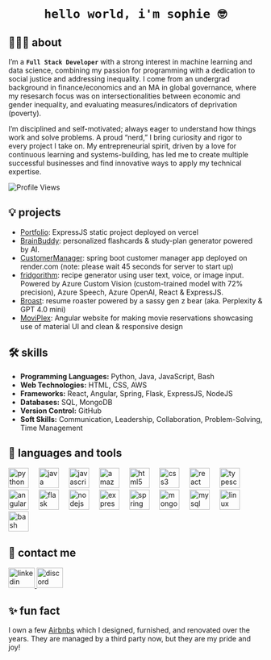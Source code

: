 <h1 align="center"><code>hello world, i'm sophie 🤓</code></h1>

## 👩🏻‍💻 about
I’m a <code><b>Full Stack Developer</b></code> with a strong interest in machine learning and data science, combining my passion for programming with a dedication to social justice and addressing inequality. I come from an undergrad background in finance/economics and an MA in global governance, where my resesarch focus was on intersectionalities between economic and gender inequality, and evaluating measures/indicators of deprivation (poverty).

I’m disciplined and self-motivated; always eager to understand how things work and solve problems. A proud “nerd,” I bring curiosity and rigor to every project I take on. My entrepreneurial spirit, driven by a love for continuous learning and systems-building, has led me to create multiple successful businesses and find innovative ways to apply my technical expertise.

![Profile Views](https://komarev.com/ghpvc/?username=sophieynw&color=green)

## 💡 projects
- [Portfolio](https://sophieynw-portfolio.vercel.app): ExpressJS static project deployed on vercel
- [BrainBuddy](https://devpost.com/software/brainbuddy-xrq4du?ref_content=user-portfolio&ref_feature=in_progress): personalized flashcards & study-plan generator powered by AI.
- [CustomerManager](https://customer-manager-bqht.onrender.com/): spring boot customer manager app deployed on render.com (note: please wait 45 seconds for server to start up)
- [fridgorithm](https://devpost.com/software/fridgorithm): recipe generator using user text, voice, or image input. Powered by Azure Custom Vision (custom-trained model with 72% precision), Azure Speech, Azure OpenAI, React & ExpressJS. 
- [Broast](https://devpost.com/software/broast): resume roaster powered by a sassy gen z bear (aka. Perplexity & GPT 4.0 mini)
- [MoviPlex](https://wangyana.dev.fast.sheridanc.on.ca/Angular/Assignment4): Angular website for making movie reservations showcasing use of material UI and clean & responsive design

## 🛠 skills
- **Programming Languages:** Python, Java, JavaScript, Bash
- **Web Technologies:** HTML, CSS, AWS
- **Frameworks:** React, Angular, Spring, Flask, ExpressJS, NodeJS
- **Databases:** SQL, MongoDB
- **Version Control:** GitHub
- **Soft Skills:** Communication, Leadership, Collaboration, Problem-Solving, Time Management

## 🧰 languages and tools
<div align="left">
  <img src="https://img.shields.io/badge/Python-3776AB?logo=python&logoColor=white&style=for-the-badge" height="40" alt="python logo"  />
  <img width="12" />
  <img src="https://img.shields.io/badge/Java-007396?logo=java&logoColor=white&style=for-the-badge" height="40" alt="java logo"  />
  <img width="12" />
  <img src="https://img.shields.io/badge/JavaScript-F7DF1E?logo=javascript&logoColor=black&style=for-the-badge" height="40" alt="javascript logo"  />
  <img width="12" />
  <img src="https://img.shields.io/badge/Amazon AWS-232F3E?logo=amazonaws&logoColor=white&style=for-the-badge" height="40" alt="amazonwebservices logo"  />
  <img width="12" />
  <img src="https://img.shields.io/badge/HTML5-E34F26?logo=html5&logoColor=white&style=for-the-badge" height="40" alt="html5 logo"  />
  <img width="12" />
  <img src="https://img.shields.io/badge/CSS3-1572B6?logo=css3&logoColor=white&style=for-the-badge" height="40" alt="css3 logo"  />
  <img width="12" />
  <img src="https://img.shields.io/badge/React-61DAFB?logo=react&logoColor=black&style=for-the-badge" height="40" alt="react logo"  />
  <img width="12" />
  <img src="https://img.shields.io/badge/TypeScript-3178C6?logo=typescript&logoColor=white&style=for-the-badge" height="40" alt="typescript logo"  />
  <img width="12" />
  <img src="https://img.shields.io/badge/Angular-DD0031?logo=angular&logoColor=white&style=for-the-badge" height="40" alt="angularjs logo"  />
  <img width="12" />
  <img src="https://img.shields.io/badge/Flask-000000?logo=flask&logoColor=white&style=for-the-badge" height="40" alt="flask logo"  />
  <img width="12" />
  <img src="https://img.shields.io/badge/Node.js-339933?logo=nodedotjs&logoColor=white&style=for-the-badge" height="40" alt="nodejs logo"  />
  <img width="12" />
  <img src="https://img.shields.io/badge/Express-000000?logo=express&logoColor=white&style=for-the-badge" height="40" alt="express logo"  />
  <img width="12" />
  <img src="https://img.shields.io/badge/Spring-6DB33F?logo=spring&logoColor=black&style=for-the-badge" height="40" alt="spring logo"  />
  <img width="12" />
  <img src="https://img.shields.io/badge/MongoDB-47A248?logo=mongodb&logoColor=white&style=for-the-badge" height="40" alt="mongodb logo"  />
  <img width="12" />
  <img src="https://img.shields.io/badge/MySQL-4479A1?logo=mysql&logoColor=white&style=for-the-badge" height="40" alt="mysql logo"  />
  <img width="12" />
  <img src="https://img.shields.io/badge/Linux-FCC624?logo=linux&logoColor=black&style=for-the-badge" height="40" alt="linux logo"  />
  <img width="12" />
  <img src="https://img.shields.io/badge/GNU Bash-4EAA25?logo=gnubash&logoColor=white&style=for-the-badge" height="40" alt="bash logo"  />
</div>

## 💬 contact me
<div align="left">
  <a href="https://www.linkedin.com/in/sophie-y-wang/" target="_blank">
    <img src="https://raw.githubusercontent.com/maurodesouza/profile-readme-generator/master/src/assets/icons/social/linkedin/default.svg" width="52" height="40" alt="linkedin logo"  />
  </a>
  <a href="https://www.discordapp.com/users/699666281116205166" target="_blank">
    <img src="https://raw.githubusercontent.com/maurodesouza/profile-readme-generator/master/src/assets/icons/social/discord/default.svg" width="52" height="40" alt="discord logo"  />
  </a>
</div>

## ✨ fun fact
I own a few [Airbnbs](https://www.airbnb.ca/users/show/2301196) which I designed, furnished, and renovated over the years. They are managed by a third party now, but they are my pride and joy!
